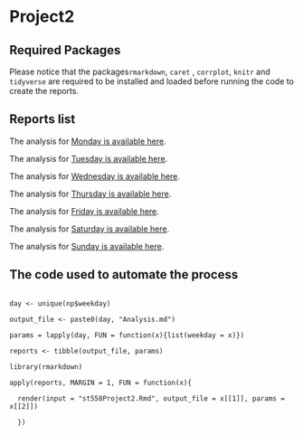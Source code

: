 # Project2

## Required Packages

Please notice that the packages`rmarkdown`, `caret` , `corrplot`, `knitr` and `tidyverse` are required to be installed and loaded before running the code to create the reports. 

## Reports list

The analysis for [Monday is available here](mondayAnalysis.md).

The analysis for [Tuesday is available here](tuesdayAnalysis.md).

The analysis for [Wednesday is available here](wednesdayAnalysis.md).

The analysis for [Thursday is available here](thursdayAnalysis.md).

The analysis for [Friday is available here](fridayAnalysis.md).

The analysis for [Saturday is available here](saturdayAnalysis.md).

The analysis for [Sunday is available here](sundayAnalysis.md).

## The code used to automate the process

```{r, include=TRUE, eval=FALSE, echo=FALSE}

day <- unique(np$weekday)

output_file <- paste0(day, "Analysis.md")

params = lapply(day, FUN = function(x){list(weekday = x)})

reports <- tibble(output_file, params)

library(rmarkdown)

apply(reports, MARGIN = 1, FUN = function(x){

  render(input = "st558Project2.Rmd", output_file = x[[1]], params = x[[2]])
  
  })
  
```
